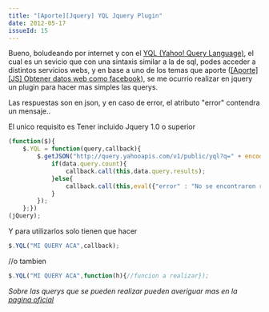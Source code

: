 ```yaml
---
title: "[Aporte][Jquery] YQL Jquery Plugin"
date: 2012-05-17
issueId: 15
---
```

Bueno, boludeando por internet y con el [YQL (Yahoo! Query Language)](https://developer.yahoo.com/yql/), el cual es un sevicio que con una sintaxis similar a la de sql, podes acceder a distintos servicios webs, y en base a uno de los temas que aporte ([[Aporte][JS] Obtener datos web como facebook](/taringa/aporte-js-obtener-datos-web-como-facebook/)), se me ocurrio realizar en jquery un plugin para hacer mas simples las querys.

Las respuestas son en json, y en caso de error, el atributo "error" contendra un mensaje..

El unico requisito es Tener incluido Jquery 1.0 o superior

```js
(function($){
    $.YQL = function(query,callback){
        $.getJSON("http://query.yahooapis.com/v1/public/yql?q=" + encodeURIComponent(query) + "&env=store%3A%2F%2Fdatatables.org%2Falltableswithkeys&format=json&callback=?",function(data){
            if(data.query.count){
                callback.call(this,data.query.results);
            }else{
                callback.call(this,eval({"error" : "No se encontraron resultados."}));
            }
        });
    };})
(jQuery);
```

Y para utilizarlos solo tienen que hacer

```js
$.YQL("MI QUERY ACA",callback);
```
//o tambien

```js
$.YQL("MI QUERY ACA",function(h){//funcion a realizar});
```

*Sobre las querys que se pueden realizar pueden averiguar mas en la [pagina oficial](https://developer.yahoo.com/yql/)*
